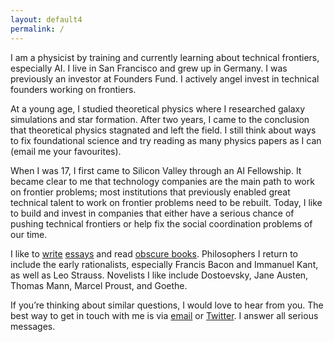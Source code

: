 ```yaml
---
layout: default4  
permalink: /  
---
```


I am a physicist by training and currently learning about technical frontiers, especially AI. I live in San Francisco and grew up in Germany. I was previously an investor at Founders Fund.  I actively angel invest in technical founders working on frontiers.

At a young age, I studied theoretical physics where I researched galaxy simulations and star formation. After two years, I came to the conclusion that theoretical physics stagnated and left the field. I still think about ways to fix foundational science and try reading as many physics papers as I can (email me your favourites).

When I was 17, I first came to Silicon Valley through an AI Fellowship. It became clear to me that technology companies are the main path to work on frontier problems; most institutions that previously enabled great technical talent to work on frontier problems need to be rebuilt. Today, I like to build and invest in companies that either have a serious chance of pushing technical frontiers or help fix the social coordination problems of our time. 

I like to [write](https://www.theschillingpoint.com/) [essays](/writing) and read [obscure books](/bookshelf/). Philosophers I return to include the early rationalists, especially Francis Bacon and Immanuel Kant, as well as Leo Strauss. Novelists I like include Dostoevsky, Jane Austen, Thomas Mann, Marcel Proust, and Goethe.

If you’re thinking about similar questions, I would love to hear from you. The best way to get in touch with me is via [email](mailto:janniklschilling@gmail.com) or [Twitter](https://x.com/jannikschg). I answer all serious messages.